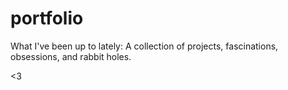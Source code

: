 # portfolio
What I've been up to lately: A collection of projects, fascinations, obsessions, and rabbit holes.

<3
